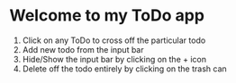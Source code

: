# Welcome to my ToDo app

1. Click on any ToDo to cross off the particular todo
2. Add new todo from the input bar
3. Hide/Show the input bar by clicking on the + icon
4. Delete off the todo entirely by clicking on the trash can
